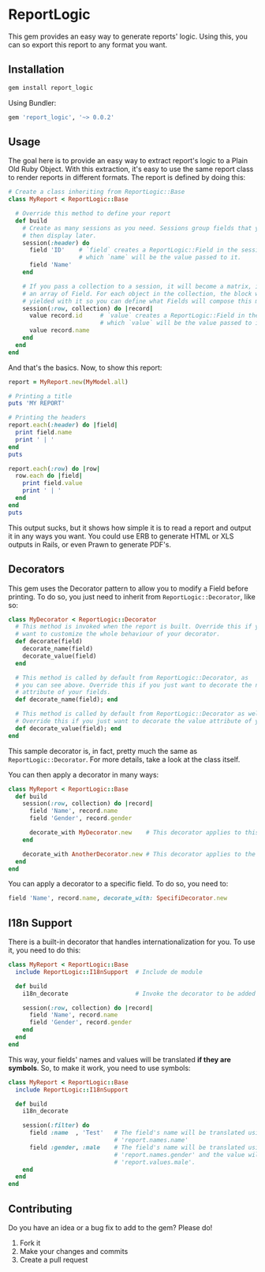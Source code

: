 # ReportLogic

This gem provides an easy way to generate reports' logic.
Using this, you can so export this report to any format you want.

## Installation

```bash
gem install report_logic
```

Using Bundler:

```ruby
gem 'report_logic', '~> 0.0.2'
```

## Usage

The goal here is to provide an easy way to extract report's logic to a Plain Old
Ruby Object. With this extraction, it's easy to use the same report class to
render reports in different formats. The report is defined by doing this:

```ruby
# Create a class inheriting from ReportLogic::Base
class MyReport < ReportLogic::Base

  # Override this method to define your report
  def build
    # Create as many sessions as you need. Sessions group fields that you can
    # then display later.
    session(:header) do
      field 'ID'    # `field` creates a ReportLogic::Field in the session,
                    # which `name` will be the value passed to it.
      field 'Name'
    end

    # If you pass a collection to a session, it will become a matrix, instead of
    # an array of Field. For each object in the collection, the block will be
    # yielded with it so you can define what Fields will compose this matrix.
    session(:row, collection) do |record|
      value record.id     # `value` creates a ReportLogic::Field in the session,
                          # which `value` will be the value passed to it.
      value record.name
    end
  end
end
```

And that's the basics. Now, to show this report:

```ruby
report = MyReport.new(MyModel.all)

# Printing a title
puts 'MY REPORT'

# Printing the headers
report.each(:header) do |field|
  print field.name
  print ' | '
end
puts

report.each(:row) do |row|
  row.each do |field|
    print field.value
    print ' | '
  end
end
puts
```

This output sucks, but it shows how simple it is to read a report
and output it in any ways you want. You could use ERB to generate HTML or XLS
outputs in Rails, or even Prawn to generate PDF's.

## Decorators

This gem uses the Decorator pattern to allow you to modify a Field before
printing. To do so, you just need to inherit from `ReportLogic::Decorator`,
like so:

```ruby
class MyDecorator < ReportLogic::Decorator
  # This method is invoked when the report is built. Override this if you
  # want to customize the whole behaviour of your decorator.
  def decorate(field)
    decorate_name(field)
    decorate_value(field)
  end

  # This method is called by default from ReportLogic::Decorator, as
  # you can see above. Override this if you just want to decorate the name
  # attribute of your fields.
  def decorate_name(field); end

  # This method is called by default from ReportLogic::Decorator as well.
  # Override this if you just want to decorate the value attribute of your fields.
  def decorate_value(field); end
end
```

This sample decorator is, in fact, pretty much the same as
`ReportLogic::Decorator`. For more details, take a look at the class itself.

You can then apply a decorator in many ways:

```ruby
class MyReport < ReportLogic::Base
  def build
    session(:row, collection) do |record|
      field 'Name', record.name
      field 'Gender', record.gender

      decorate_with MyDecorator.new    # This decorator applies to this session
    end

    decorate_with AnotherDecorator.new # This decorator applies to the whole report
  end
end
```

You can apply a decorator to a specific field. To do so, you need to:

```ruby
field 'Name', record.name, decorate_with: SpecifiDecorator.new
```

## I18n Support

There is a built-in decorator that handles internationalization for you. To use
it, you need to do this:

```ruby
class MyReport < ReportLogic::Base
  include ReportLogic::I18nSupport  # Include de module

  def build
    i18n_decorate                   # Invoke the decorator to be added

    session(:row, collection) do |record|
      field 'Name', record.name
      field 'Gender', record.gender
    end
  end
end
```

This way, your fields' names and values will be translated **if they are symbols**.
So, to make it work, you need to use symbols:

```ruby
class MyReport < ReportLogic::Base
  include ReportLogic::I18nSupport

  def build
    i18n_decorate

    session(:filter) do
      field :name  , 'Test'   # The field's name will be translated using
                              # 'report.names.name'
      field :gender, :male    # The field's name will be translated using
                              # 'report.names.gender' and the value will use
                              # 'report.values.male'.
    end
  end
end
```

## Contributing

Do you have an idea or a bug fix to add to the gem? Please do!

1. Fork it
2. Make your changes and commits
3. Create a pull request

